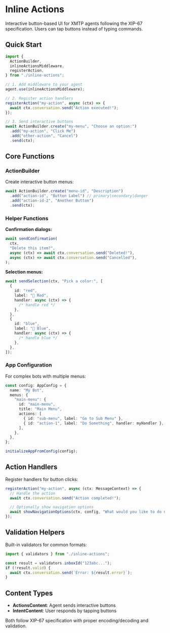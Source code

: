 # Inline Actions

Interactive button-based UI for XMTP agents following the XIP-67 specification. Users can tap buttons instead of typing commands.

## Quick Start

```typescript
import {
  ActionBuilder,
  inlineActionsMiddleware,
  registerAction,
} from "./inline-actions";

// 1. Add middleware to your agent
agent.use(inlineActionsMiddleware);

// 2. Register action handlers
registerAction("my-action", async (ctx) => {
  await ctx.conversation.send("Action executed!");
});

// 3. Send interactive buttons
await ActionBuilder.create("my-menu", "Choose an option:")
  .add("my-action", "Click Me")
  .add("other-action", "Cancel")
  .send(ctx);
```

## Core Functions

### ActionBuilder

Create interactive button menus:

```typescript
await ActionBuilder.create("menu-id", "Description")
  .add("action-id", "Button Label") // primary|secondary|danger
  .add("action-id-2", "Another Button")
  .send(ctx);
```

### Helper Functions

**Confirmation dialogs:**

```typescript
await sendConfirmation(
  ctx,
  "Delete this item?",
  async (ctx) => await ctx.conversation.send("Deleted!"),
  async (ctx) => await ctx.conversation.send("Cancelled"),
);
```

**Selection menus:**

```typescript
await sendSelection(ctx, "Pick a color:", [
  {
    id: "red",
    label: "🔴 Red",
    handler: async (ctx) => {
      /* handle red */
    },
  },
  {
    id: "blue",
    label: "🔵 Blue",
    handler: async (ctx) => {
      /* handle blue */
    },
  },
]);
```

### App Configuration

For complex bots with multiple menus:

```typescript
const config: AppConfig = {
  name: "My Bot",
  menus: {
    "main-menu": {
      id: "main-menu",
      title: "Main Menu",
      actions: [
        { id: "sub-menu", label: "Go to Sub Menu" },
        { id: "action-1", label: "Do Something", handler: myHandler },
      ],
    },
  },
};

initializeAppFromConfig(config);
```

## Action Handlers

Register handlers for button clicks:

```typescript
registerAction("my-action", async (ctx: MessageContext) => {
  // Handle the action
  await ctx.conversation.send("Action completed!");

  // Optionally show navigation options
  await showNavigationOptions(ctx, config, "What would you like to do next?");
});
```

## Validation Helpers

Built-in validators for common formats:

```typescript
import { validators } from "./inline-actions";

const result = validators.inboxId("123abc...");
if (!result.valid) {
  await ctx.conversation.send(`Error: ${result.error}`);
}
```

## Content Types

- **ActionsContent**: Agent sends interactive buttons
- **IntentContent**: User responds by tapping buttons

Both follow XIP-67 specification with proper encoding/decoding and validation.
